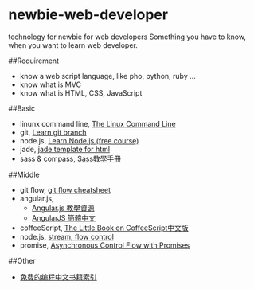 newbie-web-developer
====================

technology for newbie for web developers
Something you have to know, when you want to learn web developer.

##Requirement

 * know a web script language, like pho, python, ruby ...
 * know what is MVC
 * know what is HTML, CSS, JavaScript

##Basic

 * linunx command line, [The Linux Command Line](http://billie66.github.io/TLCL/index.html)
 * git, [Learn git branch](http://pcottle.github.io/learnGitBranching/)
 * node.js, [Learn Node.js (free course)](https://www.codeschool.com/courses/real-time-web-with-node-js)
 * jade, [jade template for html](http://jade-lang.com/)
 * sass & compass, [Sass教學手冊](http://sam0512.blogspot.tw/2013/10/sass.html)

##Middle

 * git flow, [git flow cheatsheet](http://danielkummer.github.io/git-flow-cheatsheet/index.html)
 * angular.js, 
   * [Angular.js 教學資源](http://curah.microsoft.com/73909/angularjs-%E5%88%9D%E5%AD%B8%E8%80%85%E7%9B%B8%E9%97%9C%E5%AD%B8%E7%BF%92%E8%B3%87%E6%BA%90)
   * [AngularJS 簡體中文](https://github.com/peiransun/angularjs-cn)
 * coffeeScript, [The Little Book on CoffeeScript中文版](http://island205.github.io/coffeescript-cookbook.github.com/)
 * node.js, [stream, flow control ](http://nodeschool.io/)
 * promise, [Asynchronous Control Flow with Promises](http://howtonode.org/promises)

##Other
 * [免费的编程中文书籍索引](https://github.com/justjavac/free-programming-books-zh_CN)
